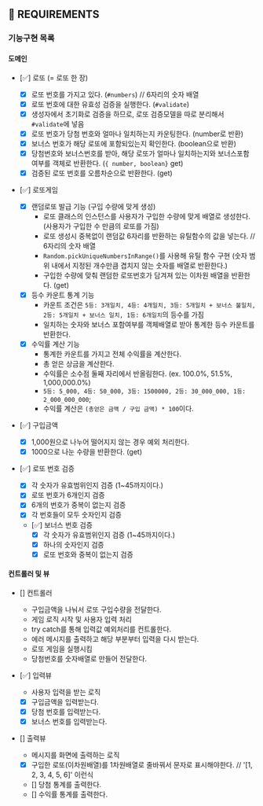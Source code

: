 ## 🚀 REQUIREMENTS

### 기능구현 목록

#### 도메인

- [✅] 로또 (= 로또 한 장)

  - [x] 로또 번호를 가지고 있다. (`#numbers`) // 6자리의 숫자 배열
  - [x] 로또 번호에 대한 유효성 검증을 실행한다. (`#validate`)
  - [x] 생성자에서 초기화로 검증을 하므로, 로또 검증모델을 따로 분리해서 `#validate`에 넣음
  - [x] 로또 번호가 당첨 번호와 얼마나 일치하는지 카운팅한다. (number로 반환)
  - [x] 보너스 번호가 해당 로또에 포함되있는지 확인한다. (boolean으로 반환)
  - [x] 당첨번호와 보너스번호를 받아, 해당 로또가 얼마나 일치하는지와 보너스포함 여부를 객체로 반환한다. (`{ number, boolean}` get)
  - [x] 검증된 로또 번호를 오름차순으로 반환한다. (get)

- [✅] 로또게임

  - [x] 랜덤로또 발급 기능 (구입 수량에 맞게 생성)
    - 로또 클래스의 인스턴스를 사용자가 구입한 수량에 맞게 배열로 생성한다. (사용자가 구입한 수 만큼의 로또를 가짐)
    - 로또 생성시 중복없이 랜덤값 6자리를 반환하는 유틸함수의 값을 넣는다. // 6자리의 숫자 배열
    - `Random.pickUniqueNumbersInRange()`를 사용해 유틸 함수 구현 (숫자 범위 내에서 지정된 개수만큼 겹치지 않는 숫자를 배열로 반환한다.)
    - 구입한 수량에 맞춰 랜덤한 로또번호가 담겨져 있는 이차원 배열을 반환한다. (get)
  - [x] 등수 카운트 통계 기능
    - 카운트 조건은 `5등: 3개일치, 4등: 4개일치, 3등: 5개일치 + 보너스 불일치, 2등: 5개일치 + 보너스 일치, 1등: 6개일치`의 등수를 가짐
    - 일치하는 숫자와 보너스 포함여부를 객체배열로 받아 통계한 등수 카운트를 반환한다.
  - [x] 수익률 계산 기능
    - 통계한 카운트를 가지고 전체 수익률을 계산한다.
    - 총 얻은 상금을 계산한다.
    - 수익률은 소수점 둘째 자리에서 반올림한다. (ex. 100.0%, 51.5%, 1,000,000.0%)
    - `5등: 5_000, 4등: 50_000, 3등: 1500000, 2등: 30_000_000, 1등: 2_000_000_000`;
    - 수익률 계산은 `(총얻은 금액 / 구입 금액) * 100`이다.

- [✅] 구입금액

  - [x] 1,000원으로 나누어 떨어지지 않는 경우 예외 처리한다.
  - [x] 1000으로 나눈 수량을 반환한다. (get)

- [✅] 로또 번호 검증

  - [x] 각 숫자가 유효범위인지 검증 (1~45까지이다.)
  - [x] 로또 번호가 6개인지 검증
  - [x] 6개의 번호가 중복이 없는지 검증
  - [x] 각 번호들이 모두 숫자인지 검증

  - [✅] 보너스 번호 검증
    - [x] 각 숫자가 유효범위인지 검증 (1~45까지이다.)
    - [x] 하나의 숫자인지 검증
    - [x] 로또 번호와 중복이 없는지 검증

#### 컨트롤러 및 뷰

- [] 컨트롤러

  - 구입금액을 나눠서 로또 구입수량을 전달한다.
  - 게임 로직 시작 및 사용자 입력 처리
  - try catch를 통해 입력값 예외처리를 컨트롤한다.
  - 에러 메시지를 출력하고 해당 부분부터 입력을 다시 받는다.
  - 로또 게임을 실행시킴
  - 당첨번호를 숫자배열로 만들어 전달한다.

- [✅] 입력뷰

  - 사용자 입력을 받는 로직
  - [x] 구입금액을 입력받는다.
  - [x] 당첨 번호를 입력받는다.
  - [x] 보너스 번호를 입력받는다.

- [] 출력뷰
  - 메시지를 화면에 출력하는 로직
  - [x] 구입한 로또(이차원배열)를 1차원배열로 줄바꿔서 문자로 표시해야한다. // '[1, 2, 3, 4, 5, 6]' 이런식
  - [] 당첨 통계를 출력한다.
  - [] 수익률 통계를 출력한다.
